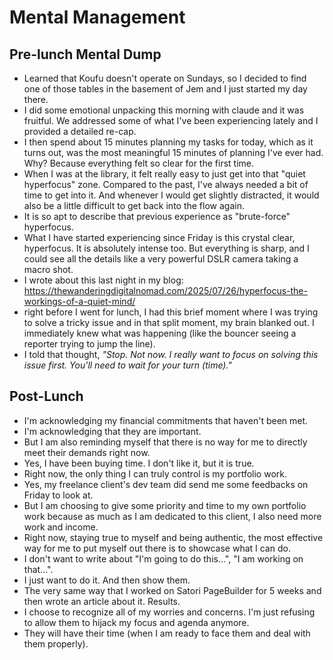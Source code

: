 # Mental Management

## Pre-lunch Mental Dump

- Learned that Koufu doesn't operate on Sundays, so I decided to find one of those tables in the basement of Jem and I just started my day there.
- I did some emotional unpacking this morning with claude and it was fruitful. We addressed some of what I've been experiencing lately and I provided a detailed re-cap.
- I then spend about 15 minutes planning my tasks for today, which as it turns out, was the most meaningful 15 minutes of planning I've ever had. Why? Because everything felt so clear for the first time.
- When I was at the library, it felt really easy to just get into that "quiet hyperfocus" zone. Compared to the past, I've always needed a bit of time to get into it. And whenever I would get slightly distracted, it would also be a little difficult to get back into the flow again.
- It is so apt to describe that previous experience as "brute-force" hyperfocus.
- What I have started experiencing since Friday is this crystal clear, hyperfocus. It is absolutely intense too. But everything is sharp, and I could see all the details like a very powerful DSLR camera taking a macro shot.
- I wrote about this last night in my blog: https://thewanderingdigitalnomad.com/2025/07/26/hyperfocus-the-workings-of-a-quiet-mind/
- right before I went for lunch, I had this brief moment where I was trying to solve a tricky issue and in that split moment, my brain blanked out. I immediately knew what was happening (like the bouncer seeing a reporter trying to jump the line).
- I told that thought, _"Stop. Not now. I really want to focus on solving this issue first. You'll need to wait for your turn (time)."_

## Post-Lunch

- I'm acknowledging my financial commitments that haven't been met.
- I'm acknowledging that they are important.
- But I am also reminding myself that there is no way for me to directly meet their demands right now.
- Yes, I have been buying time. I don't like it, but it is true.
- Right now, the only thing I can truly control is my portfolio work.
- Yes, my freelance client's dev team did send me some feedbacks on Friday to look at.
- But I am choosing to give some priority and time to my own portfolio work because as much as I am dedicated to this client, I also need more work and income.
- Right now, staying true to myself and being authentic, the most effective way for me to put myself out there is to showcase what I can do.
- I don't want to write about "I'm going to do this...", "I am working on that...". 
- I just want to do it. And then show them.
- The very same way that I worked on Satori PageBuilder for 5 weeks and then wrote an article about it. Results.
- I choose to recognize all of my worries and concerns. I'm just refusing to allow them to hijack my focus and agenda anymore.
- They will have their time (when I am ready to face them and deal with them properly).
